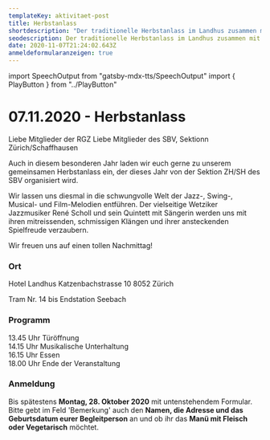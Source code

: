 ```yaml
---
templateKey: aktivitaet-post
title: Herbstanlass
shortdescription: "Der traditionelle Herbstanlass im Landhus zusammen mit dem SBV. "
seodescription: Der traditionelle Herbstanlass im Landhus zusammen mit dem SBV.
date: 2020-11-07T21:24:02.643Z
anmeldeformularanzeigen: true
---
```

import SpeechOutput from "gatsby-mdx-tts/SpeechOutput"
import { PlayButton } from "../PlayButton"

<SpeechOutput id="aktivitaet-herbstanlass-2020" customPlayButton={PlayButton}>

# 07.11.2020 - Herbstanlass

Liebe Mitglieder der RGZ
Liebe Mitglieder des SBV, Sektionn Zürich/Schaffhausen

Auch in diesem besonderen Jahr laden wir euch gerne zu unserem gemeinsamen Herbstanlass ein, der dieses Jahr von der Sektion ZH/SH des SBV organisiert wird. 

Wir lassen uns diesmal in die schwungvolle Welt der Jazz-, Swing-, Musical- und Film-Melodien entführen.
Der vielseitige Wetziker Jazzmusiker René Scholl und sein Quintett mit Sängerin werden uns mit ihren mitreissenden, schmissigen Klängen und ihrer ansteckenden Spielfreude verzaubern.  

Wir freuen uns auf einen tollen Nachmittag! 

### Ort

Hotel Landhus 
Katzenbachstrasse 10
8052 Zürich

Tram Nr. 14 bis Endstation Seebach

### Programm

13.45 Uhr Türöffnung\
14.15 Uhr Musikalische Unterhaltung\
16.15 Uhr Essen\
18.00 Uhr Ende der Veranstaltung

### Anmeldung

Bis spätestens **Montag, 28. Oktober 2020** mit untenstehendem Formular.\
Bitte gebt im Feld 'Bemerkung' auch den **Namen, die Adresse und das Geburtsdatum eurer Begleitperson** an und ob ihr das **Manü mit Fleisch oder Vegetarisch** möchtet. 

</SpeechOutput>